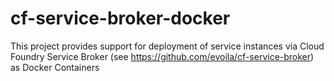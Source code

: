 # cf-service-broker-docker
This project provides support for deployment of service instances via Cloud Foundry Service Broker (see https://github.com/evoila/cf-service-broker) as Docker Containers
